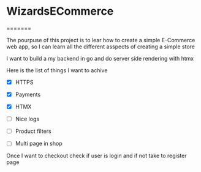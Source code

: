 # WizardsECommerce
=======

The pourpuse of this project is to lear how to create a simple E-Commerce web app, so I can learn all the different asspects of creating a simple store

I want to build a my backend in go and do server side rendering with htmx 

Here is the list of things I want to achive


- [X] HTTPS
- [X] Payments 
- [X] HTMX
- [ ] Nice logs
- [ ] Product filters
- [ ] Multi page in shop


Once I want to checkout check if user is login and if not take to register page
